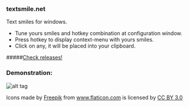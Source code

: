 ### textsmile.net
Text smiles for windows. 

* Tune yours smiles and hotkey combination at configuration window.
* Press hotkey to display context-menu with yours smiles.
* Click on any, it will be placed into your clipboard.

#####[Check releases!](https://github.com/baguwka/textsmile.net/releases)

### Demonstration:

![alt tag](https://i.imgur.com/xBrAHlA.gif)

<div>Icons made by <a href="http://www.flaticon.com/authors/freepik" title="Freepik">Freepik</a> from <a href="http://www.flaticon.com" title="Flaticon">www.flaticon.com</a>             is licensed by <a href="http://creativecommons.org/licenses/by/3.0/" title="Creative Commons BY 3.0">CC BY 3.0</a></div>
